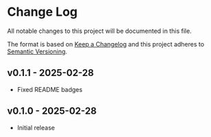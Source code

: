 # Change Log

All notable changes to this project will be documented in this file.

The format is based on [Keep a Changelog](http://keepachangelog.com/)
and this project adheres to [Semantic Versioning](http://semver.org/).

## v0.1.1 - 2025-02-28
* Fixed README badges

## v0.1.0 - 2025-02-28
* Initial release
